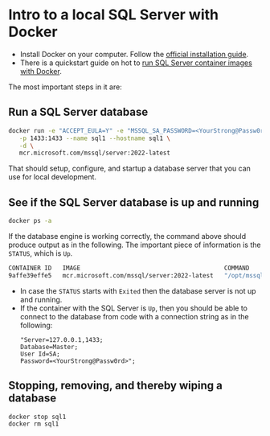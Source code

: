 # Intro to a local SQL Server with Docker


- Install Docker on your computer. Follow the [official installation guide](https://docs.docker.com/engine/installation/).
- There is a quickstart guide on hot to [run SQL Server container images with Docker](https://docs.microsoft.com/en-us/sql/linux/quickstart-install-connect-docker).

The most important steps in it are:


## Run a SQL Server database

```bash
docker run -e "ACCEPT_EULA=Y" -e "MSSQL_SA_PASSWORD=<YourStrong@Passw0rd>" \
   -p 1433:1433 --name sql1 --hostname sql1 \
   -d \
   mcr.microsoft.com/mssql/server:2022-latest
```

That should setup, configure, and startup a database server that you can use for local development.

## See if the SQL Server database is up and running

```bash
docker ps -a
```
If the database engine is working correctly, the command above should produce output as in the following. The important piece of information is the `STATUS`, which is `Up`.

```bash
CONTAINER ID   IMAGE                                        COMMAND                    CREATED         STATUS         PORTS                                       NAMES
9affe39effe5   mcr.microsoft.com/mssql/server:2022-latest   "/opt/mssql/bin/perm..."   4 minutes ago   Up 4 minutes   0.0.0.0:1433->1433/tcp, :::1433->1433/tcp   sql1
```
- In case the `STATUS` starts with `Exited` then the database server is not up and running.
- If the container with the SQL Server is `Up`, then you should be able to connect to the database from code with a connection string as in the following:
  ```
  "Server=127.0.0.1,1433;
  Database=Master;
  User Id=SA;
  Password=<YourStrong@Passw0rd>";
  ```

## Stopping, removing, and thereby wiping a database

```bash
docker stop sql1
docker rm sql1
```
